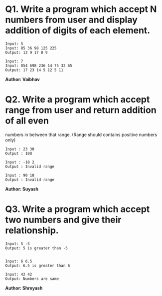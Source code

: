 # Q1. Write a program which accept N numbers from user and display addition of digits of each element.
~~~
Input: 5
Input: 85 36 98 125 225
Output: 13 9 17 8 9

Input: 7
Input: 854 698 236 14 75 32 65
Output: 17 23 14 5 12 5 11
~~~
**Author: Vaibhav**

# Q2. Write a program which accept range from user and return addition of all even
numbers in between that range. (Range should contains positive numbers only)
~~~
Input : 23 30
Output : 108

Input : -10 2
Output : Invalid range

Input : 90 18
Output : Invalid range
~~~
**Author: Suyash**

# Q3. Write a program which accept two numbers and give their relationship.
~~~
Input: 5 -5
Output: 5 is greater than -5


Input: 6 6.5
Output: 6.5 is greater than 6

Input: 42 42
Output: Numbers are same
~~~
**Author: Shreyash**
 
